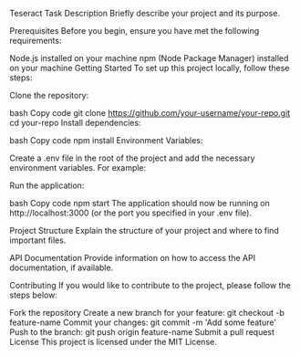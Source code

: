 Teseract Task
Description
Briefly describe your project and its purpose.

Prerequisites
Before you begin, ensure you have met the following requirements:

Node.js installed on your machine
npm (Node Package Manager) installed on your machine
Getting Started
To set up this project locally, follow these steps:

Clone the repository:

bash
Copy code
git clone https://github.com/your-username/your-repo.git
cd your-repo
Install dependencies:

bash
Copy code
npm install
Environment Variables:

Create a .env file in the root of the project and add the necessary environment variables. For example:


Run the application:

bash
Copy code
npm start
The application should now be running on http://localhost:3000 (or the port you specified in your .env file).

Project Structure
Explain the structure of your project and where to find important files.

API Documentation
Provide information on how to access the API documentation, if available.

Contributing
If you would like to contribute to the project, please follow the steps below:

Fork the repository
Create a new branch for your feature: git checkout -b feature-name
Commit your changes: git commit -m 'Add some feature'
Push to the branch: git push origin feature-name
Submit a pull request
License
This project is licensed under the MIT License.
